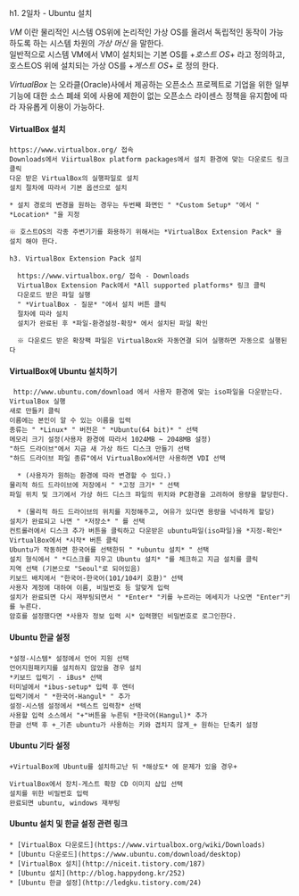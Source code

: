 h1. 2일차 - Ubuntu 설치

  *VM* 이란 물리적인 시스템 OS위에 논리적인 가상 OS를 올려서 독립적인 동작이 
가능하도록 하는 시스템 차원의 *가상 머신* 을 말한다.   
일반적으로 시스템 VM에서 VM이 설치되는 기본 OS를 +*호스트 OS*+ 라고 정의하고, 
호스트OS 위에 설치되는 가상 OS를 +*게스트 OS*+ 로 정의 한다.


  *VirtualBox* 는 오라클(Oracle)사에서 제공하는 오픈소스 프로젝트로 기업을 위한 
일부 기능에 대한 소스 폐쇄 외에 사용에 제한이 없는 오픈소스 라이센스 정책을 유지함에 
따라 자유롭게 이용이 가능하다.

  #### VirtualBox 설치

    https://www.virtualbox.org/ 접속
    Downloads에서 ViirtualBox platform packages에서 설치 환경에 맞는 다운로드 링크 클릭
    다운 받은 VirtualBox의 실행파일로 설치
    설치 절차에 따라서 기본 옵션으로 설치

    * 설치 경로의 변경을 원하는 경우는 두번째 화면인 " *Custom Setup* "에서 " *Location* "을 지정

    ※ 호스트OS의 각종 주변기기를 화용하기 위해서는 *VirtualBox Extension Pack* 을 설치 해야 한다.

    h3. VirtualBox Extension Pack 설치

      https://www.virtualbox.org/ 접속 - Downloads
      VirtualBox Extension Pack에서 *All supported platforms* 링크 클릭
      다운로드 받은 파일 실행
      " *VirtualBox - 질문* "에서 설치 버튼 클릭
      절차에 따라 설치
      설치가 완료된 후 *파일-환경설정-확장* 에서 설치된 파일 확인

      ※ 다운로드 받은 확장팩 파일은 VirtualBox와 자동연결 되어 실행하면 자동으로 실행된다

  #### VirtualBox에 Ubuntu 설치하기

     http://www.ubuntu.com/download 에서 사용자 환경에 맞는 iso파일을 다운받는다.
    VirtualBox 실행
    새로 만들키 클릭
    이름에는 본인이 알 수 있는 이름을 입력
    종류는 " *Linux* " 버전은 " *Ubuntu(64 bit)* " 선택
    메모리 크기 설정(사용자 환경에 따라서 1024MB ~ 2048MB 설정)
    "하드 드라이브"에서 지금 새 가상 하드 디스크 만들기 선택
    "하드 드라이브 파일 종류"에서 VirtualBox에서만 사용하면 VDI 선택

      * (사용자가 원하는 환경에 따라 변경할 수 있다.)
    물리적 하드 드라이브에 저장에서 " *고정 크기* " 선택
    파일 위치 및 크기에서 가상 하드 디스크 파일의 위치와 PC환경을 고려하여 용량을 할당한다.
  
      * (물리적 하드 드라이브의 위치를 지정해주고, 여유가 있다면 용량을 넉넉하게 할당)
    설치가 완료되고 나면 " *저장소* " 를 선택
    컨트롤러에서 디스크 추가 버튼을 클릭하고 다운받은 ubuntu파일(iso파일)을 *지정-확인*
    VirtualBox에서 *시작* 버튼 클릭
    Ubuntu가 작동하면 한국어를 선택한뒤 " *ubuntu 설치* " 선택
    설치 형식에서 " *디스크를 지우고 Ubuntu 설치* "를 체크하고 지금 설치를 클릭
    지역 선택 (기본으로 "Seoul"로 되어있음)
    키보드 배치에서 "한국어-한국어(101/104키 호환)" 선택
    사용자 계정에 대하여 이름, 비밀번호 등 알맞게 입력
    설치가 완료되면 다시 재부팅되면서 " *Enter* "키를 누르라는 메세지가 나오면 "Enter"키를 누른다.
    암호를 설정했다면 *사용자 정보 입력 시* 입력했던 비밀번호로 로그인한다.

  #### Ubuntu 한글 설정

    *설정-시스템* 설정에서 언어 지원 선택
    언어지원패키지를 설치하지 않았을 경우 설치
    *키보드 입력기 - iBus* 선택
    터미널에서 *ibus-setup* 입력 후 엔터
    입력기에서 " *한국어-Hangul* " 추가
    설정-시스템 설정에서 *텍스트 입력창* 선택
    사용할 입력 소스에서 "+"버튼을 누른뒤 *한국어(Hangul)* 추가
    한글 선택 후 +_기존 ubuntu가 사용하는 키와 겹치지 않게_+ 원하는 단축키 설정


  #### Ubuntu 기타 설정

    +VirtualBox에 Ubuntu를 설치하고난 뒤 *해상도* 에 문제가 있을 경우+

    VirtualBox에서 장치-게스트 확장 CD 이미지 삽입 선택
    설치를 위한 비밀번호 입력
    완료되면 ubuntu, windows 재부팅

  #### Ubuntu 설치 및 한글 설정 관련 링크

    * [VirtualBox 다운로드](https://www.virtualbox.org/wiki/Downloads)
    * [Ubuntu 다운로드](https://www.ubuntu.com/download/desktop)
    * [VirtualBox 설치](http://niceit.tistory.com/187)
    * [Ubuntu 설치](http://blog.happydong.kr/252)
    * [Ubuntu 한글 설정](http://ledgku.tistory.com/24)
